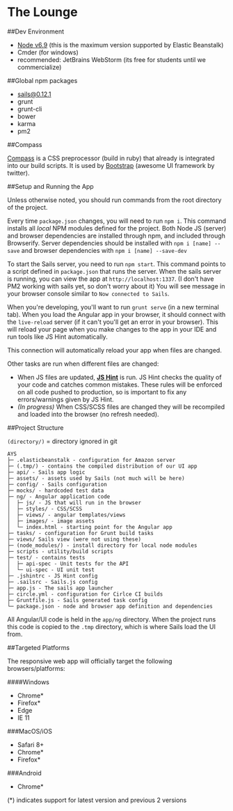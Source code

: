 # The Lounge

##Dev Environment

 - [Node v6.9](https://nodejs.org/dist/v6.9.5/node-v6.9.5-x64.msi) (this is the maximum version supported by Elastic Beanstalk)
 - Cmder (for windows)
 - recommended: JetBrains WebStorm (its free for students until we commercialize)

##Global npm packages

 - sails@0.12.1
 - grunt
 - grunt-cli
 - bower
 - karma
 - pm2

##Compass

[Compass](http://compass-style.org/install/) is a CSS preprocessor (build in ruby) that already is integrated into our build scripts. It
is used by [Bootstrap](http://getbootstrap.com/) (awesome UI framework by twitter).

##Setup and Running the App

Unless otherwise noted, you should run commands from the root directory of the project.

Every time `package.json` changes, you will need to run `npm i`. This command installs all *local* NPM modules defined for the project. 
Both Node JS (server) and browser dependencies are installed through npm, and included through Browserify.
Server dependencies should be installed with `npm i [name] --save` and browser dependencies with `npm i [name] --save-dev`

To start the Sails server, you need to run `npm start`. This command points to a script defined in `package.json` that runs the server.
When the sails server is running, you can view the app at `http://localhost:1337`. (I don't have PM2 working with sails yet, so don't worry about it)
You will see message in your browser console similar to `Now connected to Sails`.

When you're developing, you'll want to run `grunt serve` (in a new terminal tab).
When you load the Angular app in your browser, it should connect with the `live-reload` server (if it can't you'll get an error in your browser).
This will reload your page when you make changes to the app in your IDE and run tools like JS Hint automatically.

This connection will automatically reload your app when files are changed.

Other tasks are run when different files are changed:
 - When JS files are updated, **[JS Hint](http://jshint.com/)** is run.
 JS Hint checks the quality of your code and catches common mistakes.
 These rules will be enforced on all code pushed to production, so is important to fix any errors/warnings given by JS Hint.
 - *(In progress)* When CSS/SCSS files are changed they will be recompiled and loaded into the browser (no refresh needed).


##Project Structure

`(directory/)` = directory ignored in git

 ```
 AYS
├─ .elasticbeanstalk - configuration for Amazon server
├─ (.tmp/) - contains the compiled distribution of our UI app
├─ api/ - Sails app logic
├─ assets/ - assets used by Sails (not much will be here)
├─ config/ - Sails configuration
├─ mocks/ - hardcoded test data
├─ ng/ - Angular application code
│  ├─ js/ - JS that will run in the browser
│  ├─ styles/ - CSS/SCSS
│  ├─ views/ - angular templates/views
│  ├─ images/ - image assets
│  └─ index.html - starting point for the Angular app
├─ tasks/ - configuration for Grunt build tasks
├─ views/ Sails view (were not using these)
├─ (node_modules/) - install directory for local node modules
├─ scripts - utility/build scripts
├─ test/ - contains tests
│  ├─ api-spec - Unit tests for the API
│  └─ ui-spec - UI unit test
├─ .jshintrc - JS Hint config
├─ .sailsrc - Sails.js config
├─ app.js - The sails app launcher
├─ circle.yml - configuration for Cirlce CI builds
├─ Gruntfile.js - Sails generated task config
└─ package.json - node and browser app definition and dependencies

 ```

 All Angular/UI code is held in the `app/ng` directory.
 When the project runs this code is copied to the `.tmp` directory, which is where Sails load the UI from.


##Targeted Platforms

The responsive web app will officially target the following browsers/platforms:

####Windows
 - Chrome*
 - Firefox*
 - Edge
 - IE 11
 
###MacOS/iOS
 - Safari 8+
 - Chrome*
 - Firefox*
 
###Android
 - Chrome*
 
 (*) indicates support for latest version and previous 2 versions
